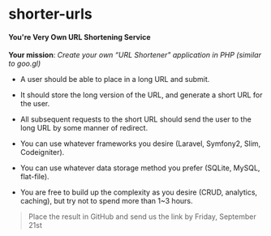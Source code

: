 # shorter-urls
#### You're Very Own URL Shortening Service

**Your mission**:  *Create your own “URL Shortener" application in PHP (similar to goo.gl)*


* A user should be able to place in a long URL and submit.

* It should store the long version of the URL, and generate a short URL for the user.

* All subsequent requests to the short URL should send the user to the long URL by some manner of redirect.

* You can use whatever frameworks you desire (Laravel, Symfony2, Slim, Codeigniter).

* You can use whatever data storage method you prefer (SQLite, MySQL, flat-file).

* You are free to build up the complexity as you desire (CRUD, analytics, caching), but try not to spend more than 1~3 hours.

> Place the result in GitHub and send us the link by Friday, September 21st
